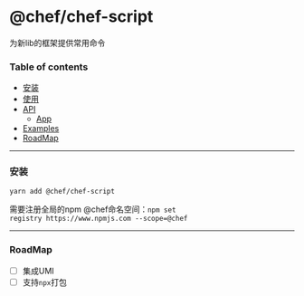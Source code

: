 # @chef/chef-script
为新lib的框架提供常用命令

### Table of contents

* [安装](#安装)
* [使用](#使用)
* [API](#api)
  * [App](#app)
* [Examples](#examples)
* [RoadMap](#RoadMap)

---

### 安装

```sh
yarn add @chef/chef-script
```
需要注册全局的npm @chef命名空间：`npm set registry https://www.npmjs.com --scope=@chef`

---

### RoadMap
- [ ] 集成UMI
- [ ] 支持`npx`打包
